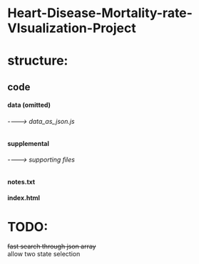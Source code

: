 # Heart-Disease-Mortality-rate-VIsualization-Project

# structure:
## code  <br />
#### data (omitted) <br />
###### ----> data_as_json.js <br />
#### supplemental <br />
###### ----> supporting files  <br />
#### notes.txt <br />
#### index.html <br />

# TODO:
~~fast search through json array~~<br />
allow two state selection <br />
